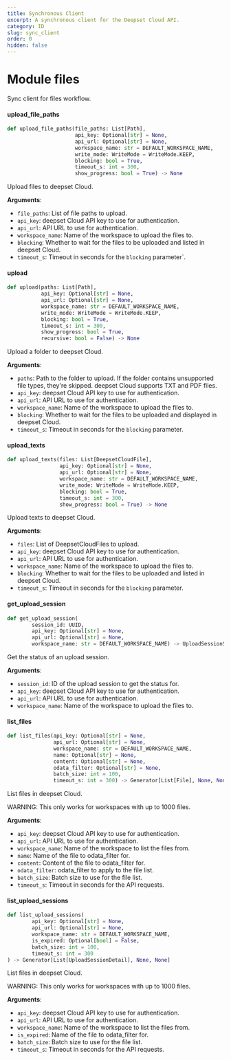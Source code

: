 ```yaml
---
title: Synchronous Client
excerpt: A synchronous client for the Deepset Cloud API.
category: ID
slug: sync_client
order: 0
hidden: false
---
```


<a id="files"></a>

# Module files

Sync client for files workflow.

<a id="files.upload_file_paths"></a>

#### upload\_file\_paths

```python
def upload_file_paths(file_paths: List[Path],
                      api_key: Optional[str] = None,
                      api_url: Optional[str] = None,
                      workspace_name: str = DEFAULT_WORKSPACE_NAME,
                      write_mode: WriteMode = WriteMode.KEEP,
                      blocking: bool = True,
                      timeout_s: int = 300,
                      show_progress: bool = True) -> None
```

Upload files to deepset Cloud.

**Arguments**:

- `file_paths`: List of file paths to upload.
- `api_key`: deepset Cloud API key to use for authentication.
- `api_url`: API URL to use for authentication.
- `workspace_name`: Name of the workspace to upload the files to.
- `blocking`: Whether to wait for the files to be uploaded and listed in deepset Cloud.
- `timeout_s`: Timeout in seconds for the `blocking` parameter`.

<a id="files.upload"></a>

#### upload

```python
def upload(paths: List[Path],
           api_key: Optional[str] = None,
           api_url: Optional[str] = None,
           workspace_name: str = DEFAULT_WORKSPACE_NAME,
           write_mode: WriteMode = WriteMode.KEEP,
           blocking: bool = True,
           timeout_s: int = 300,
           show_progress: bool = True,
           recursive: bool = False) -> None
```

Upload a folder to deepset Cloud.

**Arguments**:

- `paths`: Path to the folder to upload. If the folder contains unsupported file types, they're skipped.
deepset Cloud supports TXT and PDF files.
- `api_key`: deepset Cloud API key to use for authentication.
- `api_url`: API URL to use for authentication.
- `workspace_name`: Name of the workspace to upload the files to.
- `blocking`: Whether to wait for the files to be uploaded and displayed in deepset Cloud.
- `timeout_s`: Timeout in seconds for the `blocking` parameter.

<a id="files.upload_texts"></a>

#### upload\_texts

```python
def upload_texts(files: List[DeepsetCloudFile],
                 api_key: Optional[str] = None,
                 api_url: Optional[str] = None,
                 workspace_name: str = DEFAULT_WORKSPACE_NAME,
                 write_mode: WriteMode = WriteMode.KEEP,
                 blocking: bool = True,
                 timeout_s: int = 300,
                 show_progress: bool = True) -> None
```

Upload texts to deepset Cloud.

**Arguments**:

- `files`: List of DeepsetCloudFiles to upload.
- `api_key`: deepset Cloud API key to use for authentication.
- `api_url`: API URL to use for authentication.
- `workspace_name`: Name of the workspace to upload the files to.
- `blocking`: Whether to wait for the files to be uploaded and listed in deepset Cloud.
- `timeout_s`: Timeout in seconds for the `blocking` parameter.

<a id="files.get_upload_session"></a>

#### get\_upload\_session

```python
def get_upload_session(
        session_id: UUID,
        api_key: Optional[str] = None,
        api_url: Optional[str] = None,
        workspace_name: str = DEFAULT_WORKSPACE_NAME) -> UploadSessionStatus
```

Get the status of an upload session.

**Arguments**:

- `session_id`: ID of the upload session to get the status for.
- `api_key`: deepset Cloud API key to use for authentication.
- `api_url`: API URL to use for authentication.
- `workspace_name`: Name of the workspace to upload the files to.

<a id="files.list_files"></a>

#### list\_files

```python
def list_files(api_key: Optional[str] = None,
               api_url: Optional[str] = None,
               workspace_name: str = DEFAULT_WORKSPACE_NAME,
               name: Optional[str] = None,
               content: Optional[str] = None,
               odata_filter: Optional[str] = None,
               batch_size: int = 100,
               timeout_s: int = 300) -> Generator[List[File], None, None]
```

List files in deepset Cloud.

WARNING: This only works for workspaces with up to 1000 files.

**Arguments**:

- `api_key`: deepset Cloud API key to use for authentication.
- `api_url`: API URL to use for authentication.
- `workspace_name`: Name of the workspace to list the files from.
- `name`: Name of the file to odata_filter for.
- `content`: Content of the file to odata_filter for.
- `odata_filter`: odata_filter to apply to the file list.
- `batch_size`: Batch size to use for the file list.
- `timeout_s`: Timeout in seconds for the API requests.

<a id="files.list_upload_sessions"></a>

#### list\_upload\_sessions

```python
def list_upload_sessions(
        api_key: Optional[str] = None,
        api_url: Optional[str] = None,
        workspace_name: str = DEFAULT_WORKSPACE_NAME,
        is_expired: Optional[bool] = False,
        batch_size: int = 100,
        timeout_s: int = 300
) -> Generator[List[UploadSessionDetail], None, None]
```

List files in deepset Cloud.

WARNING: This only works for workspaces with up to 1000 files.

**Arguments**:

- `api_key`: deepset Cloud API key to use for authentication.
- `api_url`: API URL to use for authentication.
- `workspace_name`: Name of the workspace to list the files from.
- `is_expired`: Name of the file to odata_filter for.
- `batch_size`: Batch size to use for the file list.
- `timeout_s`: Timeout in seconds for the API requests.
